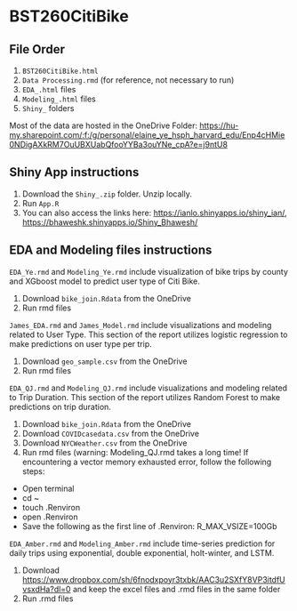 # BST260CitiBike

## File Order
1) ```BST260CitiBike.html```
2) ```Data Processing.rmd``` (for reference, not necessary to run)
3) ```EDA_.html``` files
4) ```Modeling_.html``` files
5) ```Shiny_``` folders

Most of the data are hosted in the OneDrive Folder: https://hu-my.sharepoint.com/:f:/g/personal/elaine_ye_hsph_harvard_edu/Enp4cHMie0NDigAXkRM7OuUBXUabQfooYYBa3ouYNe_cpA?e=j9ntU8

## Shiny App instructions
1) Download the ```Shiny_.zip``` folder. Unzip locally.
2) Run ```App.R```
3) You can also access the links here: https://ianlo.shinyapps.io/shiny_ian/, https://bhaweshk.shinyapps.io/Shiny_Bhawesh/

## EDA and Modeling files instructions 
```EDA_Ye.rmd``` and ```Modeling_Ye.rmd``` include visualization of bike trips by county and XGboost model to predict user type of Citi Bike.
1) Download ```bike_join.Rdata``` from the OneDrive
2) Run rmd files

```James_EDA.rmd``` and ```James_Model.rmd``` include visualizations and modeling related to User Type. This section of the report utilizes logistic regression to make predictions on user type per trip. 
1) Download ```geo_sample.csv``` from the OneDrive
2) Run rmd files

```EDA_QJ.rmd``` and ```Modeling_QJ.rmd``` include visualizations and modeling related to Trip Duration. This section of the report utilizes Random Forest to make predictions on trip duration. 
1) Download ```bike_join.Rdata``` from the OneDrive
2) Download ```COVIDcasedata.csv``` from the OneDrive
3) Download ```NYCWeather.csv``` from the OneDrive
4) Run rmd files (warning: Modeling_QJ.rmd takes a long time! If encountering a vector memory exhausted error, follow the following steps:
  * Open terminal
  * cd ~
  * touch .Renviron
  * open .Renviron
  * Save the following as the first line of .Renviron: R_MAX_VSIZE=100Gb
 
```EDA_Amber.rmd``` and ```Modeling_Amber.rmd``` include time-series prediction for daily trips using exponential, double exponential, holt-winter, and LSTM.
1) Download https://www.dropbox.com/sh/6fnodxpoyr3txbk/AAC3u2SXfY8VP3itdfUvsxdHa?dl=0 and keep the excel files and .rmd files in the same folder
2) Run .rmd files
